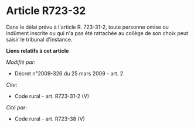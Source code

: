 # Article R723-32

Dans le délai prévu à l'article R. 723-31-2, toute personne omise ou indûment inscrite ou qui n'a pas été rattachée au
collège de son choix peut saisir le tribunal d'instance.

**Liens relatifs à cet article**

_Modifié par_:

  - Décret n°2009-326 du 25 mars 2009 - art. 2

_Cite_:

  - Code rural - art. R723-31-2 (V)

_Cité par_:

  - Code rural - art. R723-38 (V)
